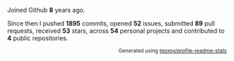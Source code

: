 Joined Github **8** years ago.

Since then I pushed **1895** commits, opened **52** issues, submitted **89** pull requests, received **53** stars, across **54** personal projects and contributed to **4** public repositories.

<p align="right"><sub>Generated using <a href="https://github.com/marketplace/actions/profile-readme-stats">teoxoy/profile-readme-stats</a></sub></p>
